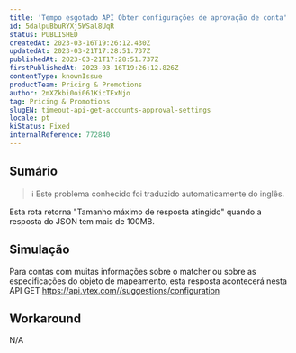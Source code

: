 ```yaml
---
title: 'Tempo esgotado API Obter configurações de aprovação de conta'
id: 5dalpuBbuRYXj5WSal8UqR
status: PUBLISHED
createdAt: 2023-03-16T19:26:12.430Z
updatedAt: 2023-03-21T17:28:51.737Z
publishedAt: 2023-03-21T17:28:51.737Z
firstPublishedAt: 2023-03-16T19:26:12.826Z
contentType: knownIssue
productTeam: Pricing & Promotions
author: 2mXZkbi0oi061KicTExNjo
tag: Pricing & Promotions
slugEN: timeout-api-get-accounts-approval-settings
locale: pt
kiStatus: Fixed
internalReference: 772840
---
```


## Sumário

>ℹ️ Este problema conhecido foi traduzido automaticamente do inglês.



Esta rota retorna "Tamanho máximo de resposta atingido" quando a resposta do JSON tem mais de 100MB.


##

## Simulação



Para contas com muitas informações sobre o matcher ou sobre as especificações do objeto de mapeamento, esta resposta acontecerá nesta API
GET https://api.vtex.com//suggestions/configuration


##

## Workaround



N/A





